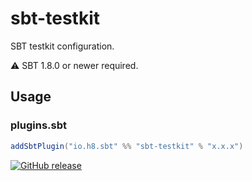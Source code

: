 # sbt-testkit

SBT testkit configuration.

⚠️ SBT 1.8.0 or newer required.

## Usage

### plugins.sbt

```scala
addSbtPlugin("io.h8.sbt" %% "sbt-testkit" % "x.x.x")
```

[![GitHub release](https://img.shields.io/github/v/release/h8io/sbt-testkit)](https://github.com/h8io/sbt-testkit/releases/latest)

